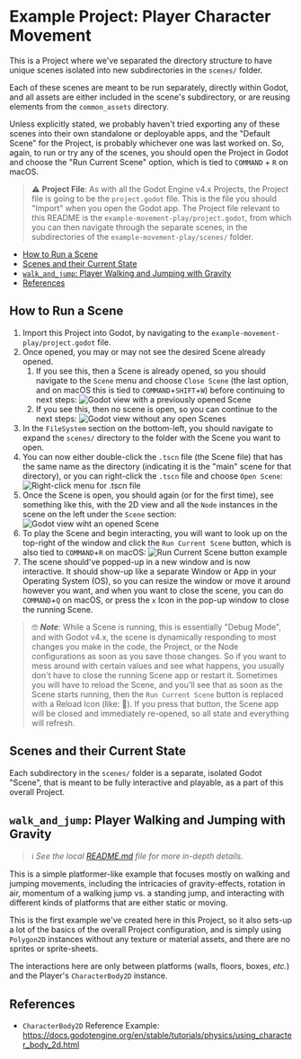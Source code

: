 # Example Project: Player Character Movement

This is a Project where we've separated the directory structure to have unique scenes isolated into new subdirectories in the `scenes/` folder.

Each of these scenes are meant to be run separately, directly within Godot, and all assets are either included in the scene's subdirectory, or are reusing elements from the `common_assets` directory.

Unless explicitly stated, we probably haven't tried exporting any of these scenes into their own standalone or deployable apps, and the "Default Scene" for the Project, is probably whichever one was last worked on. So, again, to run or try any of the scenes, you should open the Project in Godot and choose the "Run Current Scene" option, which is tied to `COMMAND` + `R` on macOS.

> ⚠️ __Project File__: As with all the Godot Engine v4.x Projects, the Project file is going to be the `project.godot` file. This is the file you should "Import" when you open the Godot app. The Project file relevant to this README is the `example-movement-play/project.godot`, from which you can then navigate through the separate scenes, in the subdirectories of the `example-movement-play/scenes/` folder.

<!-- MarkdownTOC -->

- [How to Run a Scene](#how-to-run-a-scene)
- [Scenes and their Current State](#scenes-and-their-current-state)
- [`walk_and_jump`: Player Walking and Jumping with Gravity](#walk_and_jump-player-walking-and-jumping-with-gravity)
- [References](#references)

<!-- /MarkdownTOC -->

<a id="how-to-run-a-scene"></a>
## How to Run a Scene

1. Import this Project into Godot, by navigating to the `example-movement-play/project.godot` file.
1. Once opened, you may or may not see the desired Scene already opened.
	1. If you see this, then a Scene is already opened, so you should navigate to the `Scene` menu and choose `Close Scene` (the last option, and on macOS this is tied to `COMMAND`+`SHIFT`+`W`) before continuing to next steps:
		![Godot view with a previously opened Scene]("../_docs-assets/scene-openandrun-01a.png")
	1. If you see this, then no scene is open, so you can continue to the next steps:
		![Godot view without any open Scenes]("../_docs-assets/scene-openandrun-01b.png")
1. In the `FileSystem` section on the bottom-left, you should navigate to expand the `scenes/` directory to the folder with the Scene you want to open.
1. You can now either double-click the `.tscn` file (the Scene file) that has the same name as the directory (indicating it is the "main" scene for that directory), or you can right-click the `.tscn` file and choose `Open Scene`:
	![Right-click menu for `.tscn` file]("../_docs-assets/scene-openandrun-02.png")
1. Once the Scene is open, you should again (or for the first time), see something like this, with the 2D view and all the `Node` instances in the scene on the left under the `Scene` section:
	![Godot view wiht an opened Scene]("../_docs-assets/scene-openandrun-03.png")
1. To play the Scene and begin interacting, you will want to look up on the top-right of the window and click the `Run Current Scene` button, which is also tied to `COMMAND`+`R` on macOS:
	![Run Current Scene button example]("../_docs-assets/scene-openandrun-04.png")
1. The scene should've popped-up in a new window and is now interactive. It should show-up like a separate Window or App in your Operating System (OS), so you can resize the window or move it around however you want, and when you want to close the scene, you can do `COMMAND`+`Q` on macOS, or press the `x` Icon in the pop-up window to close the running Scene.

> 🤓 ___Note___: While a Scene is running, this is essentially "Debug Mode", and with Godot v4.x, the scene is dynamically responding to most changes you make in the code, the Project, or the Node configurations as soon as you save those changes. So if you want to mess around with certain values and see what happens, you usually don't have to close the running Scene app or restart it. Sometimes you will have to reload the Scene, and you'll see that as soon as the Scene starts running, then the `Run Current Scene` button is replaced with a Reload Icon (like: 🔄). If you press that button, the Scene app will be closed and immediately re-opened, so all state and everything will refresh.

<a id="scenes-and-their-current-state"></a>
## Scenes and their Current State

Each subdirectory in the `scenes/` folder is a separate, isolated Godot "Scene", that is meant to be fully interactive and playable, as a part of this overall Project.

<a id="walk_and_jump-player-walking-and-jumping-with-gravity"></a>
## `walk_and_jump`: Player Walking and Jumping with Gravity

> ℹ️ _See the local [README.md](./scenes/walk_and_jump/README.md) file for more in-depth details._

This is a simple platformer-like example that focuses mostly on walking and jumping movements, including the intricacies of gravity-effects, rotation in air, momentum of a walking jump vs. a standing jump, and interacting with different kinds of platforms that are either static or moving.

This is the first example we've created here in this Project, so it also sets-up a lot of the basics of the overall Project configuration, and is simply using `Polygon2D` instances without any texture or material assets, and there are no sprites or sprite-sheets.

The interactions here are only between platforms (walls, floors, boxes, _etc._) and the Player's `CharacterBody2D` instance.

<a id="references"></a>
## References

- `CharacterBody2D` Reference Example: https://docs.godotengine.org/en/stable/tutorials/physics/using_character_body_2d.html
